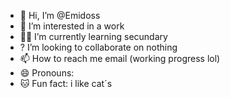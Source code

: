 - 👋 Hi, I’m @Emidoss
- 👀 I’m interested in a work 
- 🧑🏻 I’m currently learning secundary
- ? I’m looking to collaborate on nothing
- 📫 How to reach me email (working progress lol)
- 😄 Pronouns: 
- 🐱 Fun fact: i like cat´s

<!---
Emidoss/Emidoss is a ✨ special ✨ repository because its `README.md` (this file) appears on your GitHub profile.
You can click the Preview link to take a look at your changes.
--->
